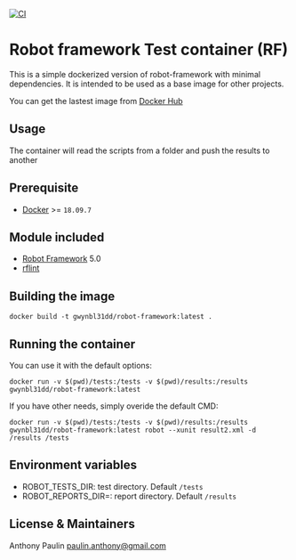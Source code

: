 [![CI](https://github.com/Gwynbl31dd/robotframework-docker/actions/workflows/docker-image.yml/badge.svg)](https://github.com/Gwynbl31dd/robotframework-docker/actions/workflows/docker-image.yml)


# Robot framework Test container (RF)

This is a simple dockerized version of robot-framework with minimal dependencies. It is intended to be used as a base image for other projects.

You can get the lastest image from [Docker Hub](https://hub.docker.com/r/gwynbl31dd/robot-framework)

## Usage

The container will read the scripts from a folder and push the results to another

## Prerequisite 

* [Docker](https://docs.docker.com/) >= `18.09.7`

## Module included

* [Robot Framework](https://github.com/robotframework/robotframework) 5.0
* [rflint](https://pypi.org/project/robotframework-lint/) 

## Building the image

```
docker build -t gwynbl31dd/robot-framework:latest .
```

## Running the container

You can use it with the default options:

```
docker run -v $(pwd)/tests:/tests -v $(pwd)/results:/results gwynbl31dd/robot-framework:latest
```

If you have other needs, simply overide the default CMD:

```
docker run -v $(pwd)/tests:/tests -v $(pwd)/results:/results gwynbl31dd/robot-framework:latest robot --xunit result2.xml -d /results /tests
```

## Environment variables

* ROBOT_TESTS_DIR: test directory. Default ``/tests``
* ROBOT_REPORTS_DIR=: report directory. Default ``/results``

## License & Maintainers

Anthony Paulin <paulin.anthony@gmail.com>